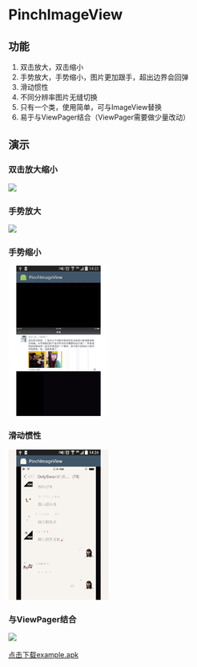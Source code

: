 # PinchImageView

## 功能

1. 双击放大，双击缩小
2. 手势放大，手势缩小，图片更加跟手，超出边界会回弹
3. 滑动惯性
4. 不同分辨率图片无缝切换
5. 只有一个类，使用简单，可与ImageView替换
6. 易于与ViewPager结合（ViewPager需要做少量改动）

## 演示

### 双击放大缩小

<img src="gif/doubleclick.gif" width="200" />

### 手势放大

<img src="gif/zoomin.gif" width="200" />

### 手势缩小

<img src="gif/zoomout.gif" width="200" />

### 滑动惯性

<img src="gif/fling.gif" width="200" />

### 与ViewPager结合

<img src="gif/pager.gif" width="200" />

[点击下载example.apk](apk/example.apk)
